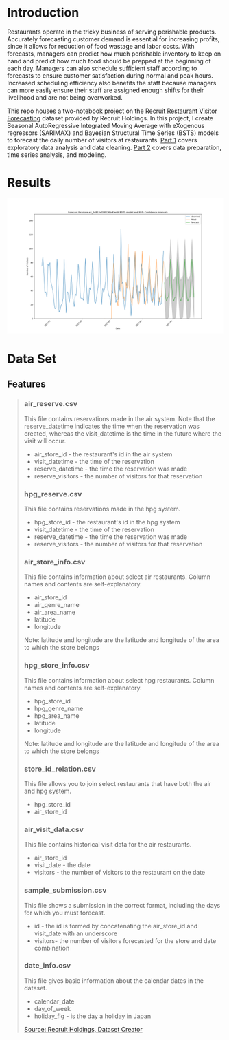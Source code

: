 # Introduction
Restaurants operate in the tricky business of serving perishable products. Accurately forecasting customer demand is essential for increasing profits, since it allows for reduction of food wastage and labor costs. With forecasts, managers can predict how much perishable inventory to keep on hand and predict how much food should be prepped at the beginning of each day. Managers can also schedule sufficient staff according to forecasts to ensure customer satisfaction during normal and peak hours. Increased scheduling efficiency also benefits the staff because managers can more easily ensure their staff are assigned enough shifts for their livelihood and are not being overworked.

This repo houses a two-notebook project on the [Recruit Restaurant Visitor Forecasting](https://www.kaggle.com/c/recruit-restaurant-visitor-forecasting) dataset provided by Recruit Holdings. In this project, I create Seasonal AutoRegressive Integrated Moving Average with eXogenous regressors (SARIMAX) and Bayesian Structural Time Series (BSTS) models to forecast the daily number of visitors at restaurants. [Part 1](https://github.com/michellekli/visitor-forecasting/blob/master/visitor-forecasting-part1.ipynb) covers exploratory data analysis and data cleaning. [Part 2](https://github.com/michellekli/visitor-forecasting/blob/master/visitor-forecasting-part2.ipynb) covers data preparation, time series analysis, and modeling.

# Results
![30 day forecast.](https://github.com/michellekli/visitor-forecasting/blob/master/forecasts/figures/air_5c817ef28f236bdf_30days.png)

# Data Set

## Features
> ### air_reserve.csv
>
> This file contains reservations made in the air system. Note that the reserve_datetime indicates the time when the reservation was created, whereas the visit_datetime is the time in the future where the visit will occur.
>
> * air_store_id - the restaurant's id in the air system
> * visit_datetime - the time of the reservation
> * reserve_datetime - the time the reservation was made
> * reserve_visitors - the number of visitors for that reservation
>
> ### hpg_reserve.csv
>
> This file contains reservations made in the hpg system.
>
> * hpg_store_id - the restaurant's id in the hpg system
> * visit_datetime - the time of the reservation
> * reserve_datetime - the time the reservation was made
> * reserve_visitors - the number of visitors for that reservation
>
> ### air_store_info.csv
>
> This file contains information about select air restaurants. Column names and contents are self-explanatory.
>
> * air_store_id
> * air_genre_name
> * air_area_name
> * latitude
> * longitude
>
> Note: latitude and longitude are the latitude and longitude of the area to which the store belongs
>
> ### hpg_store_info.csv
>
> This file contains information about select hpg restaurants. Column names and contents are self-explanatory.
>
> * hpg_store_id
> * hpg_genre_name
> * hpg_area_name
> * latitude
> * longitude
>
> Note: latitude and longitude are the latitude and longitude of the area to which the store belongs
>
> ### store_id_relation.csv
>
> This file allows you to join select restaurants that have both the air and hpg system.
>
> * hpg_store_id
> * air_store_id
>
> ### air_visit_data.csv
>
> This file contains historical visit data for the air restaurants.
>
> * air_store_id
> * visit_date - the date
> * visitors - the number of visitors to the restaurant on the date
>
> ### sample_submission.csv
>
> This file shows a submission in the correct format, including the days for which you must forecast.
>
> * id - the id is formed by concatenating the air_store_id and visit_date with an underscore
> * visitors- the number of visitors forecasted for the store and date combination
>
> ### date_info.csv
>
> This file gives basic information about the calendar dates in the dataset.
>
> * calendar_date
> * day_of_week
> * holiday_flg - is the day a holiday in Japan
> 
> [Source: Recruit Holdings, Dataset Creator](https://www.kaggle.com/c/recruit-restaurant-visitor-forecasting/data)
